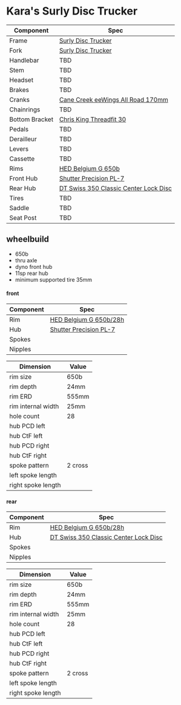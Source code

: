 # Kara's Surly Disc Trucker

| Component | Spec |
| --------- | ---- |
| Frame | [Surly Disc Trucker](https://surlybikes.com/bikes/disc_trucker) |
| Fork | [Surly Disc Trucker](https://surlybikes.com/bikes/disc_trucker) |
| Handlebar | TBD |
| Stem | TBD |
| Headset | TBD |
| Brakes | TBD |
| Cranks | [Cane Creek eeWings All Road 170mm](https://canecreek.com/product/eewings-all-road/) |
| Chainrings | TBD |
| Bottom Bracket | [Chris King Threadfit 30](https://chrisking.com/collections/threadfit-30) |
| Pedals | TBD |
| Derailleur | TBD |
| Levers | TBD |
| Cassette | TBD |
| Rims | [HED Belgium G 650b](https://store.hedcycling.com/belgium-g/) |
| Front Hub | [Shutter Precision PL-7](https://www.sp-dynamo.com/series7-pl7) |
| Rear Hub | [DT Swiss 350 Classic Center Lock Disc](https://www.dtswiss.com/en/components/hubs-and-rws/hubs-road/350) |
| Tires | TBD |
| Saddle | TBD |
| Seat Post | TBD |

## wheelbuild

* 650b
* thru axle
* dyno front hub
* 11sp rear hub
* minimum supported tire 35mm

#### front

| Component | Spec |
| --------- | ---- |
| Rim | [HED Belgium G 650b/28h](https://store.hedcycling.com/belgium-g/) |
| Hub | [Shutter Precision PL-7](https://www.sp-dynamo.com/series7-pl7)|
| Spokes | |
| Nipples | |

| Dimension | Value |
| --------- | ----- |
| rim size | 650b |
| rim depth | 24mm |
| rim ERD | 555mm |
| rim internal width | 25mm |
| hole count | 28 |
| hub PCD left | |
| hub CtF left | |
| hub PCD right | |
| hub CtF right | |
| spoke pattern | 2 cross |
| left spoke length | |
| right spoke length | |

#### rear

| Component | Spec |
| --------- | ---- |
| Rim | [HED Belgium G 650b/28h](https://store.hedcycling.com/belgium-g/) |
| Hub | [DT Swiss 350 Classic Center Lock Disc](https://www.dtswiss.com/en/components/hubs-and-rws/hubs-road/350) |
| Spokes | |
| Nipples | |

| Dimension | Value |
| --------- | ----- |
| rim size | 650b |
| rim depth | 24mm |
| rim ERD | 555mm |
| rim internal width | 25mm |
| hole count | 28 |
| hub PCD left | |
| hub CtF left | |
| hub PCD right | |
| hub CtF right | |
| spoke pattern | 2 cross |
| left spoke length | |
| right spoke length | |
